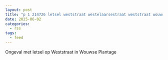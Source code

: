 ```yaml
---
layout: post
title: "p 1 214726 letsel weststraat westelaarsestraat weststraat wouwse plantage"
date: 2025-06-02
categories: 
  - rss
tags: 
  - feed
---
```


Ongeval met letsel op Weststraat in Wouwse Plantage
